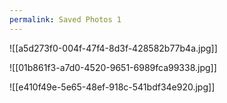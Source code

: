 ```yaml
---
permalink: Saved Photos 1
---
```

![[a5d273f0-004f-47f4-8d3f-428582b77b4a.jpg]]


![[01b861f3-a7d0-4520-9651-6989fca99338.jpg]]


![[e410f49e-5e65-48ef-918c-541bdf34e920.jpg]]